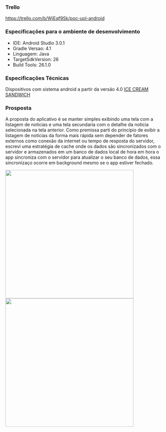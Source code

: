 ### Trello 
https://trello.com/b/WjEqf9Sk/poc-uol-android

### Especificações para o ambiente de desenvolvimento

* IDE: Android Studio 3.0.1
* Gradle Versao: 4.1
* Linguagem: Java
* TargetSdkVersion: 26
* Build Tools: 26.1.0


### Especificações Técnicas

Dispositivos com sistema android a partir da versão 4.0 [ICE CREAM SANDWICH](https://developer.android.com/reference/android/os/Build.VERSION_CODES.html#ICE_CREAM_SANDWICH)



### Prosposta 

A proposta do aplicativo é se manter simples exibindo uma tela com a listagem de noticias e uma tela secundaria com o detalhe da noticia selecionada na tela anterior. Como premissa parti do princípio de exibir a listagem de noticias da forma mais rápida sem depender de fatores externos como conexão da internet ou tempo de resposta do servidor, escrevi uma estratégia de cache onde os dados são sincronizados com o servidor e armazenados em um banco de dados local de hora em hora o app sincroniza com o servidor para atualizar o seu banco de dados, essa sincronizaço ocorre em background mesmo se o app estiver fechado.


<img src="http://bomcodigo.com/poc-uol/device-2018-01-29-194238.png" width="400px" />
<img src="http://bomcodigo.com/poc-uol/device-2018-01-29-194315.png" width="400px" />






